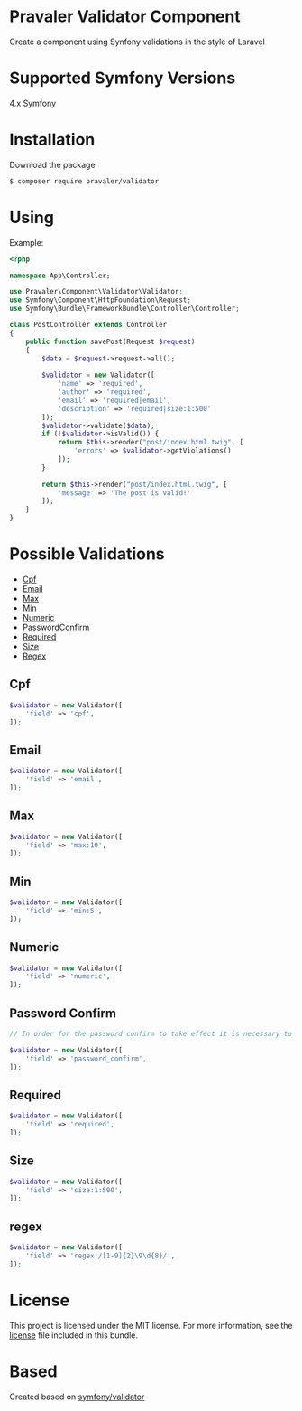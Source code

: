 Pravaler Validator Component
============================

Create a component using Synfony validations in the style of Laravel

Supported Symfony Versions
==========================

4.x Symfony

Installation
============

Download the package

```bash
$ composer require pravaler/validator
```

Using
=====

Example:

```php
<?php

namespace App\Controller;

use Pravaler\Component\Validator\Validator;
use Symfony\Component\HttpFoundation\Request;
use Symfony\Bundle\FrameworkBundle\Controller\Controller;

class PostController extends Controller
{
    public function savePost(Request $request)
    {
        $data = $request->request->all();
        
        $validator = new Validator([
            'name' => 'required',
            'author' => 'required',
            'email' => 'required|email',
            'description' => 'required|size:1:500'
        ]);
        $validator->validate($data);
        if (!$validator->isValid()) {
            return $this->render("post/index.html.twig", [
                'errors' => $validator->getViolations()
            ]);
        }
        
        return $this->render("post/index.html.twig", [
            'message' => 'The post is valid!'
        ]);
    }
}

```

Possible Validations
====================

* [Cpf](#cpf)
* [Email](#email)
* [Max](#max)
* [Min](#min)
* [Numeric](#numeric)
* [PasswordConfirm](#password-confirm)
* [Required](#required)
* [Size](#size)
* [Regex](#regex)

## Cpf
```php
$validator = new Validator([
    'field' => 'cpf',
]);
```

## Email
```php
$validator = new Validator([
    'field' => 'email',
]);
```

## Max
```php
$validator = new Validator([
    'field' => 'max:10',
]);
```

## Min
```php
$validator = new Validator([
    'field' => 'min:5',
]);
```

## Numeric
```php
$validator = new Validator([
    'field' => 'numeric',
]);
```

## Password Confirm
```php
// In order for the password confirm to take effect it is necessary to have in the data the password field

$validator = new Validator([
    'field' => 'password_confirm',
]);
```

## Required
```php
$validator = new Validator([
    'field' => 'required',
]);
```

## Size
```php
$validator = new Validator([
    'field' => 'size:1:500',
]);
```

## regex
```php
$validator = new Validator([
    'field' => 'regex:/[1-9]{2}\9\d{8}/',
]);
```

License
=======

This project is licensed under the MIT license. For more information, see the
[license](LICENSE) file included in this bundle.

Based
=====
Created based on [symfony/validator](https://github.com/symfony/validator)